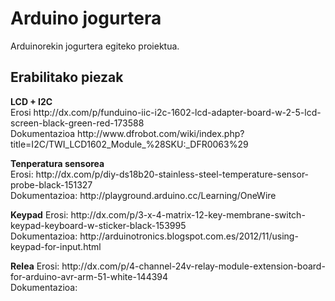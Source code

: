 <h1>Arduino jogurtera</h1>
<p>Arduinorekin jogurtera egiteko proiektua.</p>
 
<h2>Erabilitako piezak</h2>
<p>
<strong>LCD + I2C</strong><br>
Erosi http://dx.com/p/funduino-iic-i2c-1602-lcd-adapter-board-w-2-5-lcd-screen-black-green-red-173588<br>
Dokumentazioa http://www.dfrobot.com/wiki/index.php?title=I2C/TWI_LCD1602_Module_%28SKU:_DFR0063%29<br>
</p>

<p>
<strong>Tenperatura sensorea</strong><br>
Erosi: http://dx.com/p/diy-ds18b20-stainless-steel-temperature-sensor-probe-black-151327<br>
Dokumentazioa: http://playground.arduino.cc/Learning/OneWire<br>
</p>

<p>
<strong>Keypad</strong>
Erosi: http://dx.com/p/3-x-4-matrix-12-key-membrane-switch-keypad-keyboard-w-sticker-black-153995<br>
Dokumentazioa: http://arduinotronics.blogspot.com.es/2012/11/using-keypad-for-input.html<br>
</p>

<p>
<strong>Relea</strong>
Erosi: http://dx.com/p/4-channel-24v-relay-module-extension-board-for-arduino-avr-arm-51-white-144394<br>
Dokumentazioa: <br>
</p>




